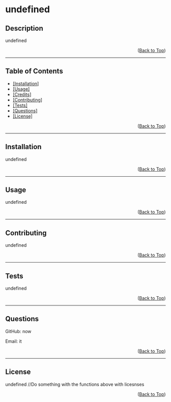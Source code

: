 <div id="top"></div>

  # undefined

  ## Description
  undefined

  <p align="right">(<a href="#top">Back to Top</a>)</p>

  <hr>

  ## Table of Contents
   <ul>
    <li> <a href="#installation"> [Installation]</a> </li>
    <li> <a href="#usage"> [Usage]</a> </li>
    <li> <a href="#credits"> [Credits]</a> </li>
    <li> <a href="#contributing"> [Contributing]</a> </li>
    <li> <a href="#tests"> [Tests]</a> </li>
    <li> <a href="#questions"> [Questions]</a> </li>
    <li> <a href="#license"> [License]</a> </li>
   </ul>

   <p align="right">(<a href="#top">Back to Top</a>)</p>

  <hr>
  
  <div id="installation"></div>

  ## Installation 
  undefined

  <p align="right">(<a href="#top">Back to Top</a>)</p>

  <hr>

  <div id="usage"></div>

  ## Usage
  undefined

  <p align="right">(<a href="#top">Back to Top</a>)</p>

  <hr>

  <div id="contributing"></div>

  ## Contributing
  undefined

  <p align="right">(<a href="#top">Back to Top</a>)</p>

  <hr>

  <div id="tests"></div>

  ## Tests
  undefined

  <p align="right">(<a href="#top">Back to Top</a>)</p>

  <hr>

  <div id="questions"></div>

  ## Questions
  GitHub: now
  
  Email: it

  <p align="right">(<a href="#top">Back to Top</a>)</p>

  <hr>

  <div id="license"></div>

  ## License
  undefined //Do something with the functions above with licesnses

  <p align="right">(<a href="#top">Back to Top</a>)</p>
  
